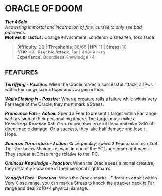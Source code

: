 ﻿# ORACLE OF DOOM

***Tier 4 Solo***  
*A towering immortal and incarnation of fate, cursed to only see bad outcomes.*  
**Motives & Tactics:** Change environment, condemn, dishearten, toss aside

> **Difficulty:** 20 | **Thresholds:** 38/68 | **HP:** 11 | **Stress:** 10  
> **ATK:** +8 | **Psychic Attack:** Far | 4d8+9 mag  
> **Experience:** Boundless Knowledge +4

## FEATURES

***Terrifying - Passive:*** When the Oracle makes a successful attack, all PCs within Far range lose a Hope and you gain a Fear.

***Walls Closing In - Passive:*** When a creature rolls a failure while within Very Far range of the Oracle, they must mark a Stress.

***Pronounce Fate - Action:*** Spend a Fear to present a target within Far range with a vision of their personal nightmare. The target must make a Knowledge Reaction Roll. On a failure, they lose all Hope and take 2d10+4 direct magic damage. On a success, they take half damage and lose a Hope.

***Summon Tormentors - Action:*** Once per day, spend 2 Fear to summon 2d4 Tier 2 or below Minions relevant to one of the PC’s personal nightmares. They appear at Close range relative to that PC.

***Ominous Knowledge - Reaction:*** When the Oracle sees a mortal creature, they instantly know one of their personal nightmares.

***Vengeful Fate - Reaction:*** When the Oracle marks HP from an attack within Very Close range, you can mark a Stress to knock the attacker back to Far range and deal 2d10+4 physical damage.
